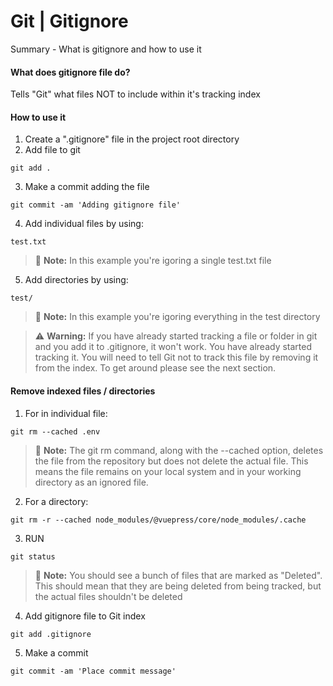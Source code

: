 # Git | Gitignore

Summary - What is gitignore and how to use it

#### What does gitignore file do?

Tells "Git" what files NOT to include within it's tracking index

#### How to use it

1. Create a ".gitignore" file in the project root directory
2. Add file to git

```
git add .
```

3. Make a commit adding the file

```
git commit -am 'Adding gitignore file'
```

4. Add individual files by using:

```
test.txt
```

> :memo: **Note:** In this example you're igoring a single test.txt file

5. Add directories by using:

```
test/
```

> :memo: **Note:** In this example you're igoring everything in the test directory

> :warning: **Warning:** If you have already started tracking a file or folder in git and you add it to .gitignore, it won't work. You have already started tracking it. You will need to tell Git not to track this file by removing it from the index. To get around please see the next section.

#### Remove indexed files / directories

1. For in individual file:

```
git rm --cached .env
```

> :memo: **Note:** The git rm command, along with the --cached option, deletes the file from the repository but does not delete the actual file. This means the file remains on your local system and in your working directory as an ignored file.

2. For a directory:

```
git rm -r --cached node_modules/@vuepress/core/node_modules/.cache
```

3. RUN

```
git status
```

> :memo: **Note:** You should see a bunch of files that are marked as "Deleted". This should mean that they are being deleted from being tracked, but the actual files shouldn't be deleted

4. Add gitignore file to Git index

```
git add .gitignore
```

5. Make a commit

```
git commit -am 'Place commit message'
```
